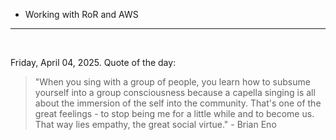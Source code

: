 - Working with RoR and AWS

---

<br>

<!-- quote_marker -->
Friday, April 04, 2025. Quote of the day:

> "When you sing with a group of people, you learn how to subsume yourself into a group consciousness because a capella singing is all about the immersion of the self into the community. That's one of the great feelings - to stop being me for a little while and to become us. That way lies empathy, the great social virtue." - Brian Eno
